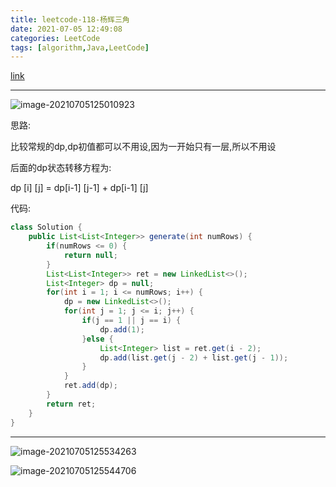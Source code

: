 ```yaml
---
title: leetcode-118-杨辉三角
date: 2021-07-05 12:49:08
categories: LeetCode
tags: [algorithm,Java,LeetCode]
---
```


[link](https://leetcode-cn.com/problems/pascals-triangle/)

<hr/>

![image-20210705125010923](https://gitee.com/cao_ziqiang/img/raw/master/20210705125011.png)

思路:

比较常规的dp,dp初值都可以不用设,因为一开始只有一层,所以不用设

后面的dp状态转移方程为:

dp [i] [j] = dp[i-1] [j-1] + dp[i-1] [j]

代码:

```java
class Solution {
    public List<List<Integer>> generate(int numRows) {
        if(numRows <= 0) {
            return null;
        }
        List<List<Integer>> ret = new LinkedList<>();
        List<Integer> dp = null;
        for(int i = 1; i <= numRows; i++) {
            dp = new LinkedList<>();
            for(int j = 1; j <= i; j++) {
                if(j == 1 || j == i) {
                    dp.add(1);
                }else {
                    List<Integer> list = ret.get(i - 2);
                    dp.add(list.get(j - 2) + list.get(j - 1));
                }
            }
            ret.add(dp);
        }
        return ret;
    }
}
```

<hr/>

![image-20210705125534263](https://gitee.com/cao_ziqiang/img/raw/master/20210705125534.png)

![image-20210705125544706](https://gitee.com/cao_ziqiang/img/raw/master/20210705125544.png)

